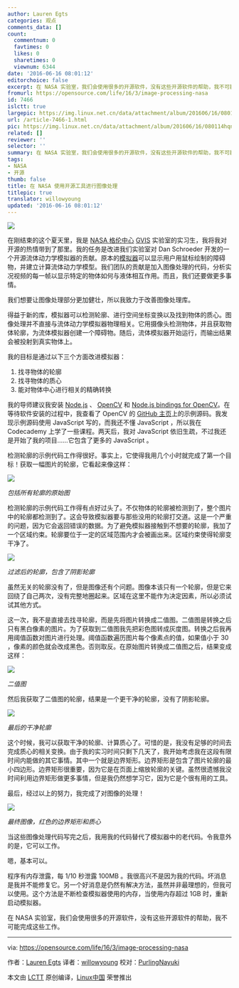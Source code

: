 ```yaml
---
author: Lauren Egts
categories: 观点
comments_data: []
count:
  commentnum: 0
  favtimes: 0
  likes: 0
  sharetimes: 0
  viewnum: 6344
date: '2016-06-16 08:01:12'
editorchoice: false
excerpt: 在 NASA 实验室，我们会使用很多的开源软件，没有这些开源软件的帮助，我不可能完成这些工作。
fromurl: https://opensource.com/life/16/3/image-processing-nasa
id: 7466
islctt: true
largepic: https://img.linux.net.cn/data/attachment/album/201606/16/080114hqnk5sa1kqmevs65.jpg
url: /article-7466-1.html
pic: https://img.linux.net.cn/data/attachment/album/201606/16/080114hqnk5sa1kqmevs65.jpg.thumb.jpg
related: []
reviewer: ''
selector: ''
summary: 在 NASA 实验室，我们会使用很多的开源软件，没有这些开源软件的帮助，我不可能完成这些工作。
tags:
- NASA
- 开源
thumb: false
title: 在 NASA 使用开源工具进行图像处理
titlepic: true
translator: willowyoung
updated: '2016-06-16 08:01:12'
---
```


![](https://img.linux.net.cn/data/attachment/album/201606/16/080114hqnk5sa1kqmevs65.jpg)


在刚结束的这个夏天里，我是 [NASA 格伦中心](http://www.nasa.gov/centers/glenn/home/index.html) [GVIS](https://ocio.grc.nasa.gov/gvis/) 实验室的实习生，我将我对开源的热情带到了那里。我的任务是改进我们实验室对 Dan Schroeder 开发的一个开源流体动力学模拟器的贡献。原本的[模拟器](http://physics.weber.edu/schroeder/fluids/)可以显示用户用鼠标绘制的障碍物，并建立计算流体动力学模型。我们团队的贡献是加入图像处理的代码，分析实况视频的每一帧以显示特定的物体如何与液体相互作用。而且，我们还要做更多事情。


我们想要让图像处理部分更加健壮，所以我致力于改善图像处理库。


得益于新的库，模拟器可以检测轮廓、进行空间坐标变换以及找到物体的质心。图像处理并不直接与流体动力学模拟器物理相关。它用摄像头检测物体，并且获取物体轮廓，为流体模拟器创建一个障碍物。随后，流体模拟器开始运行，而输出结果会被投射到真实物体上。


我的目标是通过以下三个方面改进模拟器：


1. 找寻物体的轮廓
2. 找寻物体的质心
3. 能对物体中心进行相关的精确转换


我的导师建议我安装 [Node.js](http://nodejs.org/) 、 [OpenCV](http://opencv.org/) 和 [Node.js bindings for OpenCV](https://github.com/peterbraden/node-opencv)。在等待软件安装的过程中，我查看了 OpenCV 的 [GitHub 主页](https://github.com/peterbraden/node-opencv)上的示例源码。我发现示例源码使用 JavaScript 写的，而我还不懂 JavaScript ，所以我在 Codecademy 上学了一些课程。两天后，我对 JavaScript 依旧生疏，不过我还是开始了我的项目……它包含了更多的 JavaScript 。


检测轮廓的示例代码工作得很好。事实上，它使得我用几个小时就完成了第一个目标！获取一幅图片的轮廓，它看起来像这样：


![](https://img.linux.net.cn/data/attachment/album/201606/16/080115iuegyrrpgucgfelp.jpg)


*包括所有轮廓的原始图*


检测轮廓的示例代码工作得有点好过头了。不仅物体的轮廓被检测到了，整个图片中的轮廓都检测到了。这会导致模拟器要与那些没用的轮廓打交道。这是一个严重的问题，因为它会返回错误的数据。为了避免模拟器接触到不想要的轮廓，我加了一个区域约束。轮廓要位于一定的区域范围内才会被画出来。区域约束使得轮廓变干净了。


![](https://img.linux.net.cn/data/attachment/album/201606/16/080115gvnh33y21ianbl51.jpg)


*过滤后的轮廓，包含了阴影轮廓*


虽然无关的轮廓没有了，但是图像还有个问题。图像本该只有一个轮廓，但是它来回绕了自己两次，没有完整地圈起来。区域在这里不能作为决定因素，所以必须试试其他方式。


这一次，我不是直接去找寻轮廓，而是先将图片转换成二值图。二值图是转换之后只有黑白像素的图片。为了获取到二值图我先把彩色图转成灰度图。转换之后我再用阈值函数对图片进行处理。阈值函数遍历图片每个像素点的值，如果值小于 30 ，像素的颜色就会改成黑色。否则取反。在原始图片转换成二值图之后，结果变成这样：


![](https://img.linux.net.cn/data/attachment/album/201606/16/080115fmhez2sahvtwebhi.jpg)


*二值图*


然后我获取了二值图的轮廓，结果是一个更干净的轮廓，没有了阴影轮廓。


![](https://img.linux.net.cn/data/attachment/album/201606/16/080116rv3n0xeap0pa8pca.jpg)


*最后的干净轮廓*


这个时候，我可以获取干净的轮廓、计算质心了。可惜的是，我没有足够的时间去完成质心的相关变换。由于我的实习时间只剩下几天了，我开始考虑我在这段有限时间内能做的其它事情。其中一个就是边界矩形。边界矩形是包含了图片轮廓的最小四边形。边界矩形很重要，因为它是在页面上缩放轮廓的关键。虽然很遗憾我没时间利用边界矩形做更多事情，但是我仍然想学习它，因为它是个很有用的工具。


最后，经过以上的努力，我完成了对图像的处理！


![](https://img.linux.net.cn/data/attachment/album/201606/16/080116hdsxfiwziiz2fwj4.jpg)


*最终图像，红色的边界矩形和质心*


当这些图像处理代码写完之后，我用我的代码替代了模拟器中的老代码。令我意外的是，它可以工作。


嗯，基本可以。







程序有内存泄露，每 1/10 秒泄露 100MB 。我很高兴不是因为我的代码。坏消息是我并不能修复它。另一个好消息是仍然有解决方法，虽然并非最理想的，但我可以使用。这个方法是不断检查模拟器使用的内存，当使用内存超过 1GB 时，重新启动模拟器。


在 NASA 实验室，我们会使用很多的开源软件，没有这些开源软件的帮助，我不可能完成这些工作。




---


via: <https://opensource.com/life/16/3/image-processing-nasa>


作者：[Lauren Egts](https://opensource.com/users/laurenegts) 译者：[willowyoung](https://github.com/willowyoung) 校对：[PurlingNayuki](https://github.com/PurlingNayuki)


本文由 [LCTT](https://github.com/LCTT/TranslateProject) 原创编译，[Linux中国](https://linux.cn/) 荣誉推出